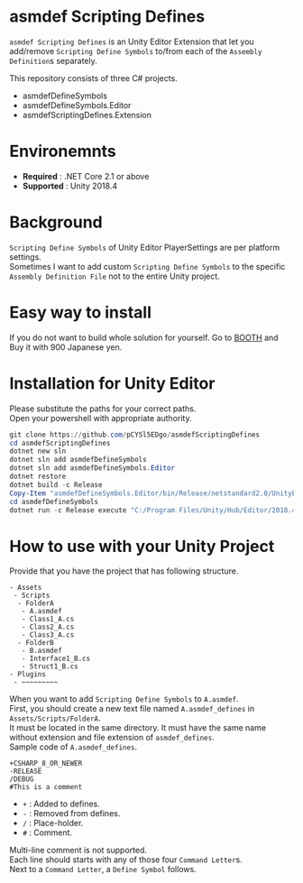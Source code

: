 # asmdef Scripting Defines

`asmdef Scripting Defines` is an Unity Editor Extension that let you add/remove `Scripting Define Symbols` to/from each of the `Assembly Definition`s separately.

This repository consists of three C# projects.

 - asmdefDefineSymbols 
 - asmdefDefineSymbols.Editor
 - asmdefScriptingDefines.Extension

# Environemnts

 - **Required** : .NET Core 2.1 or above
 - **Supported** : Unity 2018.4

# Background

`Scripting Define Symbols` of Unity Editor PlayerSettings are per platform settings.<br/>
Sometimes I want to add custom `Scripting Define Symbols` to the specific `Assembly Definition File` not to the entire Unity project.

# Easy way to install

If you do not want to build whole solution for yourself. Go to [BOOTH](https://pcysl5edgo.booth.pm/items/1756645) and Buy it with 900 Japanese yen.

# Installation for Unity Editor

Please substitute the paths for your correct paths.<br/>
Open your powershell with appropriate authority.

```powershell
git clone https://github.com/pCYSl5EDgo/asmdefScriptingDefines
cd asmdefScriptingDefines
dotnet new sln
dotnet sln add asmdefDefineSymbols
dotnet sln add asmdefDefineSymbols.Editor
dotnet restore
dotnet build -c Release
Copy-Item "asmdefDefineSymbols.Editor/bin/Release/netstandard2.0/UnityEditor.ForCuteIzmChan.dll" "C:/Program Files/Unity/Hub/Editor/2018.4.14f1/Editor/Data/Managed/UnityEditor.ForCuteIzmChan.dll"
cd asmdefDefineSymbols
dotnet run -c Release execute "C:/Program Files/Unity/Hub/Editor/2018.4.14f1/Editor/Data/Managed"
```

# How to use with your Unity Project

Provide that you have the project that has following structure.

```
- Assets
 - Scripts
  - FolderA
   - A.asmdef
   - Class1_A.cs
   - Class2_A.cs
   - Class3_A.cs
  - FolderB
   - B.asmdef
   - Interface1_B.cs
   - Struct1_B.cs
- Plugins
 - ~~~~~~~~~
```

When you want to add `Scripting Define Symbols` to `A.asmdef`.<br/>
First, you should create a new text file named `A.asmdef_defines` in `Assets/Scripts/FolderA`.<br/>
It must be located in the same directory. It must have the same name without extension and file extension of `asmdef_defines`.<br/>
Sample code of `A.asmdef_defines`.

```
+CSHARP_8_OR_NEWER
-RELEASE
/DEBUG
#This is a comment
```

 - `+` : Added to defines.
 - `-` : Removed from defines.
 - `/` : Place-holder.
 - `#` : Comment.

Multi-line comment is not supported.<br/>
Each line should starts with any of those four `Command Letter`s.<br/>
Next to a `Command Letter`, a `Define Symbol` follows.